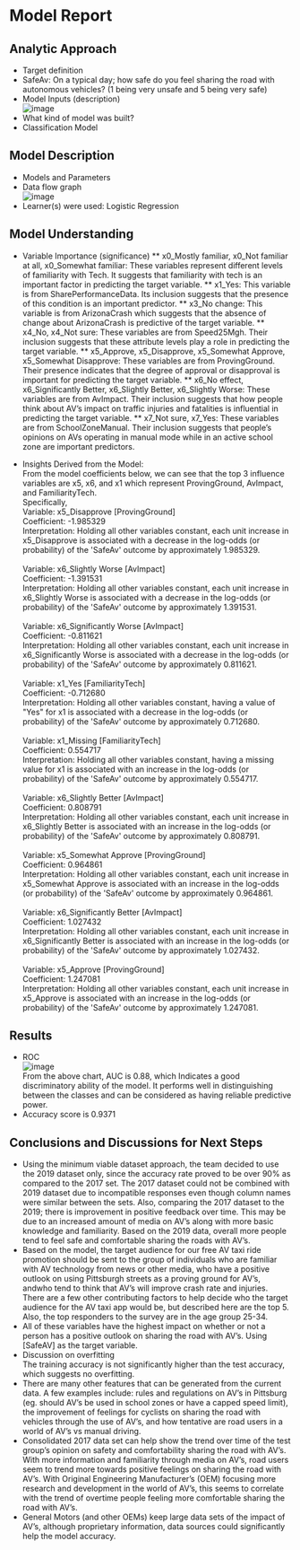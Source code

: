 # Model Report

## Analytic Approach
* Target definition
 * SafeAv: On a typical day; how safe do you feel sharing the road with autonomous
vehicles? (1 being very unsafe and 5 being very safe) 
* Model Inputs (description)<br>
![image](https://github.com/CMU-SoftwareDesignforDS-Team/AutoVehicles/assets/83882370/5f5dfbd9-996a-443f-bdfb-ccbb8f5ceef4)
* What kind of model was built?
 * Classification Model 

## Model Description
* Models and Parameters
 * Data flow graph<br>
 ![image](https://github.com/CMU-SoftwareDesignforDS-Team/AutoVehicles/assets/83882370/8e9f6eff-4f0a-4642-b9fc-4217c2d2c04e)
 * Learner(s) were used: Logistic Regression

## Model Understanding
* Variable Importance (significance)
** x0_Mostly familiar, x0_Not familiar at all, x0_Somewhat familiar: These variables represent
different levels of familiarity with Tech. It suggests that familiarity with tech is an important
factor in predicting the target variable.
** x1_Yes: This variable is from SharePerformanceData. Its inclusion suggests that the
presence of this condition is an important predictor.
** x3_No change: This variable is from ArizonaCrash which suggests that the absence of
change about ArizonaCrash is predictive of the target variable.
** x4_No, x4_Not sure: These variables are from Speed25Mgh. Their inclusion suggests that
these attribute levels play a role in predicting the target variable.
** x5_Approve, x5_Disapprove, x5_Somewhat Approve, x5_Somewhat Disapprove: These
variables are from ProvingGround. Their presence indicates that the degree of approval or
disapproval is important for predicting the target variable.
** x6_No effect, x6_Significantly Better, x6_Slightly Better, x6_Slightly Worse: These variables
are from AvImpact. Their inclusion suggests that how people think about AV’s impact on
traffic injuries and fatalities is influential in predicting the target variable.
** x7_Not sure, x7_Yes: These variables are from SchoolZoneManual. Their inclusion suggests
that people’s opinions on AVs operating in manual mode while in an active school zone are
important predictors.

* Insights Derived from the Model:<br>
From the model coefficients below, we can see that the top 3 influence variables are x5, x6,
and x1 which represent ProvingGround, AvImpact, and FamiliarityTech.<br>
Specifically,<br>
Variable: x5_Disapprove [ProvingGround]<br>
Coefficient: -1.985329<br>
Interpretation: Holding all other variables constant, each unit increase in x5_Disapprove is
associated with a decrease in the log-odds (or probability) of the 'SafeAv' outcome by
approximately 1.985329.<br><br>
Variable: x6_Slightly Worse [AvImpact]<br>
Coefficient: -1.391531<br>
Interpretation: Holding all other variables constant, each unit increase in x6_Slightly Worse
is associated with a decrease in the log-odds (or probability) of the 'SafeAv' outcome by
approximately 1.391531.<br><br>
Variable: x6_Significantly Worse [AvImpact]<br>
Coefficient: -0.811621<br>
Interpretation: Holding all other variables constant, each unit increase in x6_Significantly
Worse is associated with a decrease in the log-odds (or probability) of the 'SafeAv'
outcome by approximately 0.811621.<br><br>
Variable: x1_Yes [FamiliarityTech]<br>
Coefficient: -0.712680<br>
Interpretation: Holding all other variables constant, having a value of "Yes" for x1 is
associated with a decrease in the log-odds (or probability) of the 'SafeAv' outcome by
approximately 0.712680.<br><br>
Variable: x1_Missing [FamiliarityTech]<br>
Coefficient: 0.554717<br>
Interpretation: Holding all other variables constant, having a missing value for x1 is
associated with an increase in the log-odds (or probability) of the 'SafeAv' outcome by
approximately 0.554717.<br><br>
Variable: x6_Slightly Better [AvImpact]<br>
Coefficient: 0.808791<br>
Interpretation: Holding all other variables constant, each unit increase in x6_Slightly Better
is associated with an increase in the log-odds (or probability) of the 'SafeAv' outcome by
approximately 0.808791.<br><br>
Variable: x5_Somewhat Approve [ProvingGround]<br>
Coefficient: 0.964861<br>
Interpretation: Holding all other variables constant, each unit increase in x5_Somewhat
Approve is associated with an increase in the log-odds (or probability) of the 'SafeAv'
outcome by approximately 0.964861.<br><br>
Variable: x6_Significantly Better [AvImpact]<br>
Coefficient: 1.027432<br>
Interpretation: Holding all other variables constant, each unit increase in x6_Significantly
Better is associated with an increase in the log-odds (or probability) of the 'SafeAv'
outcome by approximately 1.027432.<br><br>
Variable: x5_Approve [ProvingGround]<br>
Coefficient: 1.247081<br>
Interpretation: Holding all other variables constant, each unit increase in x5_Approve is
associated with an increase in the log-odds (or probability) of the 'SafeAv' outcome by
approximately 1.247081.

## Results
* ROC<br>
![image](https://github.com/CMU-SoftwareDesignforDS-Team/AutoVehicles/assets/83882370/45d7f36b-198b-4f38-91f6-a3035b3ed616)<br>
From the above chart, AUC is 0.88, which Indicates a good discriminatory ability of the
model. It performs well in distinguishing between the classes and can be considered as
having reliable predictive power.
* Accuracy score is 0.9371

## Conclusions and Discussions for Next Steps
* Using the minimum viable dataset approach, the team decided to use the 2019 dataset
only, since the accuracy rate proved to be over 90% as compared to the 2017 set. The 2017
dataset could not be combined with 2019 dataset due to incompatible responses even
though column names were similar between the sets. Also, comparing the 2017 dataset to
the 2019; there is improvement in positive feedback over time. This may be due to an
increased amount of media on AV’s along with more basic knowledge and familiarity.
Based on the 2019 data, overall more people tend to feel safe and comfortable sharing the
roads with AV’s.
* Based on the model, the target audience for our free AV taxi ride promotion should be sent
to the group of individuals who are familiar with AV technology from news or other media,
who have a positive outlook on using Pittsburgh streets as a proving ground for AV’s, andwho tend to think that AV’s will improve crash rate and injuries. There are a few other
contributing factors to help decide who the target audience for the AV taxi app would be,
but described here are the top 5. Also, the top responders to the survey are in the age
group 25-34.
* All of these variables have the highest impact on whether or not a person has a positive
outlook on sharing the road with AV’s. Using [SafeAV] as the target variable.
* Discussion on overfitting<br>
The training accuracy is not significantly higher than the test accuracy, which suggests no
overfitting.
* There are many other features that can be generated from the current data. A few
examples include: rules and regulations on AV’s in Pittsburg (eg. should AV’s be used in
school zones or have a capped speed limit), the improvement of feelings for cyclists on
sharing the road with vehicles through the use of AV’s, and how tentative are road users in
a world of AV’s vs manual driving.
* Consolidated 2017 data set can help show the trend over time of the test group’s opinion
on safety and comfortability sharing the road with AV’s. With more information and
familiarity through media on AV’s, road users seem to trend more towards positive feelings
on sharing the road with AV’s. With Original Engineering Manufacturer’s (OEM) focusing
more research and development in the world of AV’s, this seems to correlate with the
trend of overtime people feeling more comfortable sharing the road with AV’s.
* General Motors (and other OEMs) keep large data sets of the impact of AV’s, although
proprietary information, data sources could significantly help the model accuracy.
